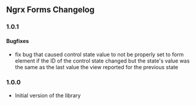 ## Ngrx Forms Changelog

<a name="1.0.1"></a>
### 1.0.1

#### Bugfixes

* fix bug that caused control state value to not be properly set to form element if the ID of the control state changed but the state's value was the same as the last value the view reported for the previous state

<a name="1.0.0"></a>
### 1.0.0
* Initial version of the library
